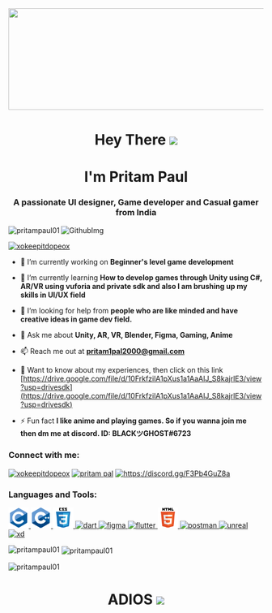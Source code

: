 <div id="header" align="center">
  <img src="https://i.pinimg.com/originals/be/63/08/be63089e483cb06b226f6976723f5e5f.gif" height= "200" width="1000"/>
</div>
<h1 align="center">
  Hey There
  <img src="https://media.giphy.com/media/hvRJCLFzcasrR4ia7z/giphy.gif" width="30px"/>
</h1>
<h1 align="center">I'm Pritam Paul</h1>
<h3 align="center">A passionate UI designer, Game developer and Casual gamer from India</h3>
<img align="right" alt="GithubImg" width="400" src="https://r7q6w9z6.rocketcdn.me/career/wp-content/uploads/2021/06/coding-freak-1.gif">

<p align="left"> <img src="https://komarev.com/ghpvc/?username=pritampaul01&label=Profile%20views&color=0e75b6&style=flat" alt="pritampaul01" /> </p>

<p align="left"> <a href="https://twitter.com/xokeepitdopeox" target="blank"><img src="https://img.shields.io/twitter/follow/xokeepitdopeox?logo=twitter&style=for-the-badge" alt="xokeepitdopeox" /></a> </p>

- 🔭 I’m currently working on **Beginner's level game development**

- 🌱 I’m currently learning **How to develop games through Unity using C#, AR/VR using vuforia and private sdk and also I am brushing up my skills in UI/UX field**

- 🤝 I’m looking for help from **people who are like minded and have creative ideas in game dev field.**

- 💬 Ask me about **Unity, AR, VR, Blender, Figma, Gaming, Anime**

- 📫 Reach me out at **pritam1pal2000@gmail.com**

- 📄 Want to know about my experiences, then click on this link [https://drive.google.com/file/d/10FrkfzilA1pXus1a1AaAlJ_S8kajrlE3/view?usp=drivesdk](https://drive.google.com/file/d/10FrkfzilA1pXus1a1AaAlJ_S8kajrlE3/view?usp=drivesdk)

- ⚡ Fun fact **I like anime and playing games. So if you wanna join me then dm me at discord. ID: BLACKツGHOST#6723**

<h3 align="left">Connect with me:</h3>
<p align="left">
<a href="https://twitter.com/xokeepitdopeox" target="blank"><img align="center" src="https://raw.githubusercontent.com/rahuldkjain/github-profile-readme-generator/master/src/images/icons/Social/twitter.svg" alt="xokeepitdopeox" height="30" width="40" /></a>
<a href="https://linkedin.com/in/pritam pal" target="blank"><img align="center" src="https://raw.githubusercontent.com/rahuldkjain/github-profile-readme-generator/master/src/images/icons/Social/linked-in-alt.svg" alt="pritam pal" height="30" width="40" /></a>
<a href="https://discord.gg/https://discord.gg/F3Pb4GuZ8a" target="blank"><img align="center" src="https://raw.githubusercontent.com/rahuldkjain/github-profile-readme-generator/master/src/images/icons/Social/discord.svg" alt="https://discord.gg/F3Pb4GuZ8a" height="30" width="40" /></a>
</p>

<h3 align="left">Languages and Tools:</h3>
<p align="left"> <a href="https://www.cprogramming.com/" target="_blank" rel="noreferrer"> <img src="https://raw.githubusercontent.com/devicons/devicon/master/icons/c/c-original.svg" alt="c" width="40" height="40"/> </a> <a href="https://www.w3schools.com/cpp/" target="_blank" rel="noreferrer"> <img src="https://raw.githubusercontent.com/devicons/devicon/master/icons/cplusplus/cplusplus-original.svg" alt="cplusplus" width="40" height="40"/> </a> <a href="https://www.w3schools.com/css/" target="_blank" rel="noreferrer"> <img src="https://raw.githubusercontent.com/devicons/devicon/master/icons/css3/css3-original-wordmark.svg" alt="css3" width="40" height="40"/> </a> <a href="https://dart.dev" target="_blank" rel="noreferrer"> <img src="https://www.vectorlogo.zone/logos/dartlang/dartlang-icon.svg" alt="dart" width="40" height="40"/> </a> <a href="https://www.figma.com/" target="_blank" rel="noreferrer"> <img src="https://www.vectorlogo.zone/logos/figma/figma-icon.svg" alt="figma" width="40" height="40"/> </a> <a href="https://flutter.dev" target="_blank" rel="noreferrer"> <img src="https://www.vectorlogo.zone/logos/flutterio/flutterio-icon.svg" alt="flutter" width="40" height="40"/> </a> <a href="https://www.w3.org/html/" target="_blank" rel="noreferrer"> <img src="https://raw.githubusercontent.com/devicons/devicon/master/icons/html5/html5-original-wordmark.svg" alt="html5" width="40" height="40"/> </a> <a href="https://postman.com" target="_blank" rel="noreferrer"> <img src="https://www.vectorlogo.zone/logos/getpostman/getpostman-icon.svg" alt="postman" width="40" height="40"/> </a> <a href="https://unrealengine.com/" target="_blank" rel="noreferrer"> <img src="https://raw.githubusercontent.com/kenangundogan/fontisto/036b7eca71aab1bef8e6a0518f7329f13ed62f6b/icons/svg/brand/unreal-engine.svg" alt="unreal" width="40" height="40"/> </a> <a href="https://www.adobe.com/products/xd.html" target="_blank" rel="noreferrer"> <img src="https://cdn.worldvectorlogo.com/logos/adobe-xd.svg" alt="xd" width="40" height="40"/> </a> </p>

<p><img align="left" src="https://github-readme-stats.vercel.app/api/top-langs?username=pritampaul01&show_icons=true&locale=en&layout=compact" alt="pritampaul01" /></p>

<p>&nbsp;<img align="center" src="https://github-readme-stats.vercel.app/api?username=pritampaul01&show_icons=true&locale=en" alt="pritampaul01" /></p>

<p><img align="center" src="https://github-readme-streak-stats.herokuapp.com/?user=pritampaul01&" alt="pritampaul01" /></p>

<h1 align="center">
  ADIOS
  <img src="https://media.giphy.com/media/hvRJCLFzcasrR4ia7z/giphy.gif" width="30px"/>
</h1>
